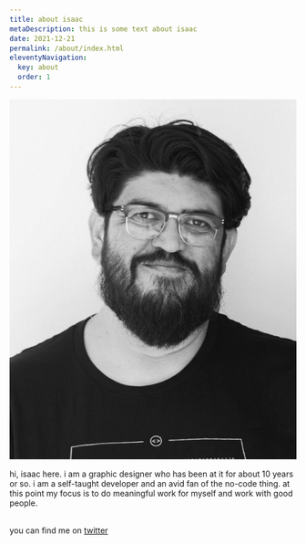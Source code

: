 ```yaml
---
title: about isaac 
metaDescription: this is some text about isaac
date: 2021-12-21
permalink: /about/index.html
eleventyNavigation:
  key: about
  order: 1
---
```

![me](../static/img/me.png "me")  

hi, isaac here. i am a graphic designer who has been at it for about 10 years or so. i am a self-taught developer and an avid fan of the no-code thing. at this point my focus is to do meaningful work for myself and work with good people. <br /><br />

you can find me on [twitter](https://twitter.com/isaaacme "get ready for memes")
